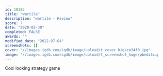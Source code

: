 ```yaml
---
id: 18185
title: "wartile"
description: "wartile - Review"
score: 7
date: "2020-03-30"
completed: FALSE
awards: ""
modified_date: "2022-07-04"
screenshots: []
cover: "//images.igdb.com/igdb/image/upload/t_cover_big/co24f0.jpg"
image: "//images.igdb.com/igdb/image/upload/t_screenshot_huge/pbedi5cip3nvt3nym5wk.jpg"
---
```

Cool looking strategy game